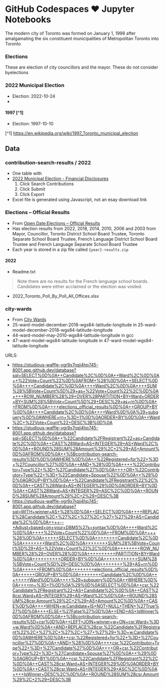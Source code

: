 # GitHub Codespaces ♥️ Jupyter Notebooks

The modern city of Toronto was formed on January 1, 1998 after amalgamating the six constituent municipalities of Metropolitan Toronto into Toronto

### Elections

These are election of city councillors and the mayor. These do not consider byelections

### 2022 Municipal Election
- Election: 2022-10-24
- 


#### 1997 [^1]
- Election: 1997-10-10


[^1] https://en.wikipedia.org/wiki/1997_Toronto_municipal_election


## Data

### contribution-search-results / 2022
- One table with 
- [2022 Municipal Election - Financial Disclosures](http://app.toronto.ca/EFD/jsf/main/main.xhtml?campaign=17)
    1. Click Search Contributions
    2. Click Submit
    3. Click Export
- Excel file is generated using Javascript, not an esay download link

### Elections – Official Results
- From [Open Date:Elections – Official Results](https://open.toronto.ca/dataset/election-results-official/)
- Has election results from 2022, 2018, 2014, 2010, 2006 and 2003 from Mayor, Councillor, Toronto District School Board Trustee, Toronto Separate School Board Trustee, French Language District School Board Trustee and French Language Separate School Board Trustee
- Each year is stored in a zip file called `{year}-results.zip`

#### 2022
- Readme.txt
> Note there are no results for the French language school boards. Candidates were either acclaimed or the election was voided.
- 2022_Toronto_Poll_By_Poll_All_Offices.xlsx

### city-wards
- From [City Wards](https://open.toronto.ca/dataset/city-wards/)
- 25-ward-model-december-2018-wgs84-latitude-longitude in 25-ward-model-december-2018-wgs84-latitude-longitude
- 44-ward-model-may-2010-wgs84-latitude-longitude in gcc
- 47-ward-model-wgs84-latitude-longitude in 47-ward-model-wgs84-latitude-longitude



URLS:
- https://studious-waffle-vgr9x7rqjj4hp745-8001.app.github.dev/database?sql=SELECT%0D%0A++Candidate%2C%0D%0A++Ward%2C%0D%0A++%22Vote+Count%22%0D%0AFROM+%28%0D%0A++SELECT%0D%0A++++Candidate%2C%0D%0A++++Ward%2C%0D%0A++++SUM%28%5BVote+Count%5D%29+as+%22Vote+Count%22%2C%0D%0A++++ROW_NUMBER%28%29+OVER%28PARTITION+BY+Ward+ORDER+BY+SUM%28%5BVote+Count%5D%29+DESC%29+as+rn%0D%0A++FROM%0D%0A++++elections_official_results%0D%0A++GROUP+BY%0D%0A++++Candidate%2C%0D%0A++++Ward%0D%0A%29+subquery%0D%0AWHERE+rn+%3D+1%0D%0AORDER+BY%0D%0A++Ward%2C+%22Vote+Count%22+DESC%3B%0D%0A
- https://studious-waffle-vgr9x7rqjj4hp745-8001.app.github.dev/database?sql=SELECT%0D%0A++%22Candidate%2FRegistrant%22+as+Candidate%2C%0D%0A++CAST%28Ward+AS+INTEGER%29+AS+Ward%2C%0D%0A++ROUND%28SUM%28Amount%29%2C+2%29+AS+Amount%0D%0AFROM%0D%0A++%5Bcontribution-search-results%5D%0D%0AWHERE%0D%0A++%22Registered+for%22+%3D+%27Councillor%27%0D%0A++AND+%28%0D%0A++++%22Contributor+Type%22+%3D+%27Candidate%27%0D%0A++++OR+%22Contributor+Type%22+%3D+%22Candidate+Spouse%22%0D%0A++%29%0D%0AGROUP+BY%0D%0A++%22Candidate%2FRegistrant%22%2C%0D%0A++CAST%28Ward+AS+INTEGER%29%0D%0AORDER+BY%0D%0A++CAST%28Ward+AS+INTEGER%29+ASC%2C%0D%0A++ROUND%28SUM%28Amount%29%2C+2%29+DESC%3B
- https://studious-waffle-vgr9x7rqjj4hp745-8001.app.github.dev/database?sql=WITH+winner+AS+%28%0D%0A++SELECT%0D%0A++++REPLACE%28Candidate%2C+%27%2C+%27%2C+%27+%27%29+AS+Candidate%2C%0D%0A++++--+Adjust+based+on+your+DBMS%27s+syntax%0D%0A++++Ward%2C%0D%0A++++%22Vote+Count%22%0D%0A++FROM%0D%0A++++%28%0D%0A++++++SELECT%0D%0A++++++++Candidate%2C%0D%0A++++++++Ward%2C%0D%0A++++++++SUM%28%5BVote+Count%5D%29+AS+%22Vote+Count%22%2C%0D%0A++++++++ROW_NUMBER%28%29+OVER%28%0D%0A++++++++++PARTITION+BY+Ward%0D%0A++++++++++ORDER+BY%0D%0A++++++++++++SUM%28%5BVote+Count%5D%29+DESC%0D%0A++++++++%29+AS+rn%0D%0A++++++FROM%0D%0A++++++++elections_official_results%0D%0A++++++GROUP+BY%0D%0A++++++++Candidate%2C%0D%0A++++++++Ward%0D%0A++++%29+subquery%0D%0A++WHERE%0D%0A++++rn+%3D+1%0D%0A%29%0D%0ASELECT%0D%0A++csr.%22Candidate%2FRegistrant%22+AS+Candidate%2C%0D%0A++CAST%28csr.Ward+AS+INTEGER%29+AS+Ward%2C%0D%0A++ROUND%28SUM%28csr.Amount%29%2C+2%29+AS+Amount%2C%0D%0A++CASE%0D%0A++++WHEN+w.Candidate+IS+NOT+NULL+THEN+%27True%27%0D%0A++++ELSE+%27False%27%0D%0A++END+AS+IsWinner%0D%0AFROM%0D%0A++%5Bcontribution-search-results%5D+csr%0D%0A++LEFT+JOIN+winner+w+ON+csr.Ward+%3D+w.Ward%0D%0A++AND+REPLACE%28csr.%22Candidate%2FRegistrant%22%2C+%27%2C+%27%2C+%27+%27%29+%3D+w.Candidate%0D%0AWHERE%0D%0A++csr.%22Registered+for%22+%3D+%27Councillor%27%0D%0A++AND+%28%0D%0A++++csr.%22Contributor+Type%22+%3D+%27Candidate%27%0D%0A++++OR+csr.%22Contributor+Type%22+%3D+%27Candidate+Spouse%27%0D%0A++%29%0D%0AGROUP+BY%0D%0A++csr.%22Candidate%2FRegistrant%22%2C%0D%0A++CAST%28csr.Ward+AS+INTEGER%29%0D%0AORDER+BY%0D%0A++CAST%28csr.Ward+AS+INTEGER%29+ASC%2C%0D%0A++++IsWinner+DESC%2C%0D%0A++ROUND%28SUM%28csr.Amount%29%2C+2%29+DESC%3B